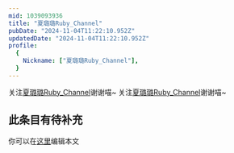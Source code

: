 ```yaml
---
mid: 1039093936
title: "夏璐璐Ruby_Channel"
pubDate: "2024-11-04T11:22:10.952Z"
updatedDate: "2024-11-04T11:22:10.952Z"
profile:
  {
    Nickname: ["夏璐璐Ruby_Channel"],
  }
---
```


关注[夏璐璐Ruby_Channel](https://space.bilibili.com/1039093936)谢谢喵~ 关注[夏璐璐Ruby_Channel](https://space.bilibili.com/1039093936)谢谢喵~

## 此条目有待补充
你可以在[这里](https://github.com/Yuhanawa/VTuber.ICU/edit/master/src/content/v/夏璐璐Ruby_Channel/index.md)编辑本文
